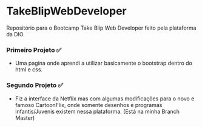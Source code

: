 # TakeBlipWebDeveloper

Repositório para o Bootcamp Take Blip Web Developer feito pela plataforma da DIO.

### Primeiro Projeto ✅
- Uma pagina onde aprendi a utilizar basicamente o bootstrap dentro do html e css.

### Segundo Projeto ✅ 
- Fiz a interface da Netflix mas com algumas modificações para o novo e famoso CartoonFlix, onde somente desenhos e programas infantis/Juvenis existem nessa plataforma. (Está na minha Branch Master)
